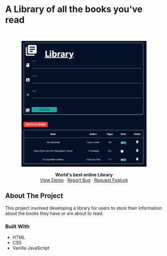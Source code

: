 # A Library of all the books you've read
<!-- PROJECT LOGO -->
<br />
<p align="center">
   <a href="https://github.com/Mohammad-Afsari/library">
      <img src="img/logo.PNG" alt="Rock" width="400" height="400">
   </a>

  <p align="center">
    <strong>World's best online Library</strong>
    <br />
    <a href="https://mohammad-afsari.github.io/library/">View Demo</a>
    ·
    <a href="https://github.com/Mohammad-Afsari/library/issues">Report Bug</a>
    ·
    <a href="https://github.com/Mohammad-Afsari/library/issues">Request Feature</a>
  </p>
</p>

<!-- ABOUT THE PROJECT -->
## About The Project

This project involved developing a library for users to store their information about the books they have or are about to read. 

### Built With
* HTML
* CSS
* Vanilla JavaScript
